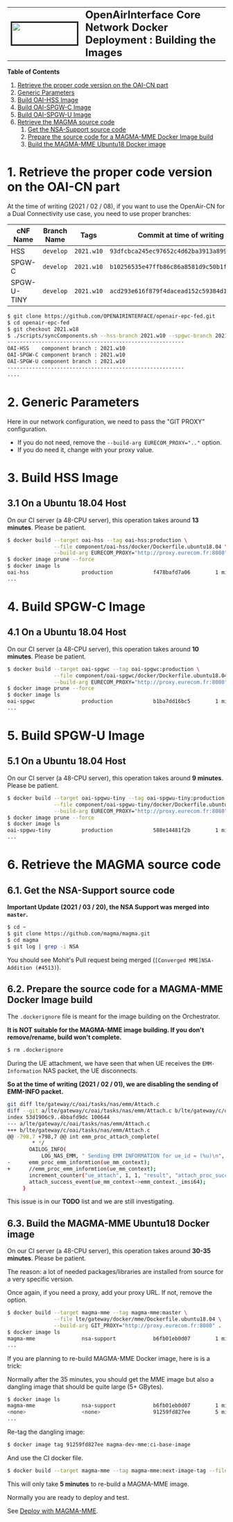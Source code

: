 <table style="border-collapse: collapse; border: none;">
  <tr style="border-collapse: collapse; border: none;">
    <td style="border-collapse: collapse; border: none;">
      <a href="http://www.openairinterface.org/">
         <img src="./images/oai_final_logo.png" alt="" border=3 height=50 width=150>
         </img>
      </a>
    </td>
    <td style="border-collapse: collapse; border: none; vertical-align: center;">
      <b><font size = "5">OpenAirInterface Core Network Docker Deployment : Building the Images</font></b>
    </td>
  </tr>
</table>

**Table of Contents**

1. [Retrieve the proper code version on the OAI-CN part](#1-retrieve-the-proper-code-version-on-the-oai-cn-part)
2. [Generic Parameters](#2-generic-parameters)
3. [Build OAI-HSS Image](#3-build-hss-image)
4. [Build OAI-SPGW-C Image](#4-build-spgw-c-image)
5. [Build OAI-SPGW-U Image](#5-build-spgw-u-image)
6. [Retrieve the MAGMA source code](#6-retrieve-the-magma-source-code)
   1. [Get the NSA-Support source code](#61-get-the-nsa-support-source-code)
   2. [Prepare the source code for a MAGMA-MME Docker Image build](#62-prepare-the-source-code-for-a-magma-mme-docker-image-build)
   3. [Build the MAGMA-MME Ubuntu18 Docker image](#63-build-the-magma-mme-ubuntu18-docker-image)

# 1.  Retrieve the proper code version on the OAI-CN part #

At the time of writing (2021 / 02 / 08), if you want to use the OpenAir-CN for a Dual Connectivity use case, you need to use proper branches:

**cNF Name** | **Branch Name** | **Tags**   | **Commit at time of writing**              | Ubuntu18 |
------------ | --------------- | ---------- | ------------------------------------------ | -------- |
HSS          | `develop`       | `2021.w10` | `93dfcbca245ec97652c4d62ba3913a899d956d68` | X        |
SPGW-C       | `develop`       | `2021.w10` | `b10256535e47ffb86c86a8581d9c50b1f380dcf5` | X        |
SPGW-U-TINY  | `develop`       | `2021.w10` | `acd293e616f879f4dacead152c59384d1e533167` | X        |

```bash
$ git clone https://github.com/OPENAIRINTERFACE/openair-epc-fed.git
$ cd openair-epc-fed
$ git checkout 2021.w18
$ ./scripts/syncComponents.sh --hss-branch 2021.w10 --spgwc-branch 2021.w10 --spgwu-tiny-branch 2021.w10
---------------------------------------------------------
OAI-HSS    component branch : 2021.w10
OAI-SPGW-C component branch : 2021.w10
OAI-SPGW-U component branch : 2021.w10
---------------------------------------------------------
....
```

# 2. Generic Parameters #

Here in our network configuration, we need to pass the "GIT PROXY" configuration.

*   If you do not need, remove the `--build-arg EURECOM_PROXY=".."` option.
*   If you do need it, change with your proxy value.

# 3. Build HSS Image #

## 3.1 On a Ubuntu 18.04 Host ##

On our CI server (a 48-CPU server), this operation takes around **13 minutes**. Please be patient.

```bash
$ docker build --target oai-hss --tag oai-hss:production \
               --file component/oai-hss/docker/Dockerfile.ubuntu18.04 \
               --build-arg EURECOM_PROXY="http://proxy.eurecom.fr:8080" component/oai-hss
$ docker image prune --force
$ docker image ls
oai-hss                 production             f478bafd7a06        1 minute ago          341MB
...
```

# 4. Build SPGW-C Image #

## 4.1 On a Ubuntu 18.04 Host ##

On our CI server (a 48-CPU server), this operation takes around **10 minutes**. Please be patient.

```bash
$ docker build --target oai-spgwc --tag oai-spgwc:production \
               --file component/oai-spgwc/docker/Dockerfile.ubuntu18.04 \
               --build-arg EURECOM_PROXY="http://proxy.eurecom.fr:8080" component/oai-spgwc
$ docker image prune --force
$ docker image ls
oai-spgwc               production             b1ba7dd16bc5        1 minute ago          218MB
...
```

# 5. Build SPGW-U Image #

## 5.1 On a Ubuntu 18.04 Host ##

On our CI server (a 48-CPU server), this operation takes around **9 minutes**. Please be patient.

```bash
$ docker build --target oai-spgwu-tiny --tag oai-spgwu-tiny:production \
               --file component/oai-spgwu-tiny/docker/Dockerfile.ubuntu18.04 \
               --build-arg EURECOM_PROXY="http://proxy.eurecom.fr:8080" component/oai-spgwu-tiny
$ docker image prune --force
$ docker image ls
oai-spgwu-tiny          production             588e14481f2b        1 minute ago          220MB
...
```

# 6. Retrieve the MAGMA source code #

## 6.1. Get the NSA-Support source code ##

**Important Update (2021 / 03 / 20), the NSA Support was merged into `master`.**

```bash
$ cd ~
$ git clone https://github.com/magma/magma.git
$ cd magma
$ git log | grep -i NSA
```

You should see Mohit's Pull request being merged (`[Converged MME]NSA-Addition (#4513)`).

## 6.2. Prepare the source code for a MAGMA-MME Docker Image build ##

The `.dockerignore` file is meant for the image building on the Orchestrator.

**It is NOT suitable for the MAGMA-MME image building. If you don't remove/rename, build won't complete.**

```bash
$ rm .dockerignore
```

During the UE attachment, we have seen that when UE receives the `EMM-Information` NAS packet, the UE disconnects.

**So at the time of writing (2021 / 02 / 01), we are disabling the sending of EMM-INFO packet.**

```bash
git diff lte/gateway/c/oai/tasks/nas/emm/Attach.c
diff --git a/lte/gateway/c/oai/tasks/nas/emm/Attach.c b/lte/gateway/c/oai/tasks/nas/emm/Attach.c
index 53d1906c9..4bbafd9dc 100644
--- a/lte/gateway/c/oai/tasks/nas/emm/Attach.c
+++ b/lte/gateway/c/oai/tasks/nas/emm/Attach.c
@@ -798,7 +798,7 @@ int emm_proc_attach_complete(
        * */
       OAILOG_INFO(
           LOG_NAS_EMM, " Sending EMM INFORMATION for ue_id = (%u)\n", ue_id);
-      emm_proc_emm_informtion(ue_mm_context);
+      //emm_proc_emm_informtion(ue_mm_context);
       increment_counter("ue_attach", 1, 1, "result", "attach_proc_successful");
       attach_success_event(ue_mm_context->emm_context._imsi64);
     }
```

This issue is in our **TODO** list and we are still investigating.

## 6.3. Build the MAGMA-MME Ubuntu18 Docker image ##

On our CI server (a 48-CPU server), this operation takes around **30-35 minutes**. Please be patient.

The reason: a lot of needed packages/libraries are installed from source for a very specific version.

Once again, if you need a proxy, add your proxy URL. If not, remove the option.

```bash
$ docker build --target magma-mme --tag magma-mme:master \
               --file lte/gateway/docker/mme/Dockerfile.ubuntu18.04 \
               --build-arg GIT_PROXY="http://proxy.eurecom.fr:8080" .
$ docker image ls
magma-mme               nsa-support            b6fb01eb0d07        1 minute ago          492MB
...
```

If you are planning to re-build MAGMA-MME Docker image, here is is a trick:

Normally after the 35 minutes, you should get the MME image but also a dangling image that should
be quite large (5+ GBytes).

```bash
$ docker image ls
magma-mme               nsa-support            b6fb01eb0d07        1 minute ago          492MB
<none>                  <none>                 91259fd827ee        5 minutes ago         5.24GB
...
```

Re-tag the dangling image:

```bash
$ docker image tag 91259fd827ee magma-dev-mme:ci-base-image
```

And use the CI docker file.

```bash
$ docker build --target magma-mme --tag magma-mme:next-image-tag --file ci-scripts/docker/Dockerfile.mme.ci.ubuntu18 .
```

This will only take **5 minutes** to re-build a MAGMA-MME image.

Normally you are ready to deploy and test.

See [Deploy with MAGMA-MME](../docker-compose/magma-mme-demo/README.md).
